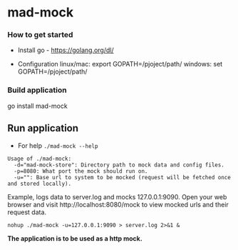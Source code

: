 # mad-mock

### How to get started ###

* Install go - https://golang.org/dl/

* Configuration
linux/mac: export GOPATH=/pjoject/path/
windows: set GOPATH=/pjoject/path/

### Build application ###
go install mad-mock

## Run application
* For help ```./mad-mock --help ```

```
Usage of ./mad-mock:
  -d="mad-mock-store": Directory path to mock data and config files.
  -p=8080: What port the mock should run on.
  -u="": Base url to system to be mocked (request will be fetched once and stored locally).
```

Example, logs data to server.log and mocks 127.0.0.1:9090.
Open your web browser and visit http://localhost:8080/mock to view mocked urls and their request data.
```
nohup ./mad-mock -u=127.0.0.1:9090 > server.log 2>&1 &
```

**The application is to be used as a http mock.**
